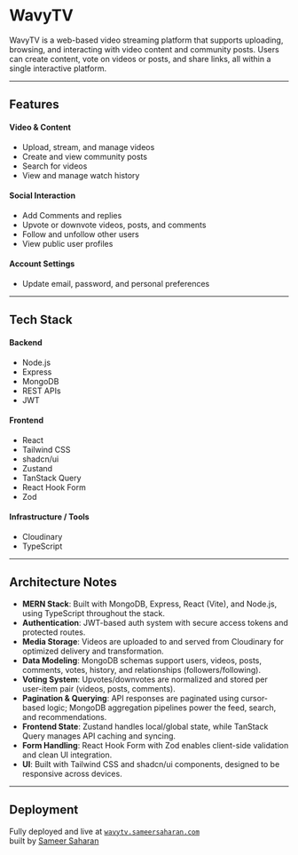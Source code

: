 # WavyTV

WavyTV is a web-based video streaming platform that supports uploading, browsing, and interacting with video content and community posts. Users can create content, vote on videos or posts, and share links, all within a single interactive platform.

---

## Features

#### Video & Content

- Upload, stream, and manage videos
- Create and view community posts
- Search for videos
- View and manage watch history

#### Social Interaction

- Add Comments and replies
- Upvote or downvote videos, posts, and comments
- Follow and unfollow other users
- View public user profiles

#### Account Settings

- Update email, password, and personal preferences

---

## Tech Stack

#### Backend

- Node.js
- Express
- MongoDB
- REST APIs
- JWT 

#### Frontend

- React
- Tailwind CSS
- shadcn/ui
- Zustand 
- TanStack Query
- React Hook Form
- Zod

#### Infrastructure / Tools

- Cloudinary
- TypeScript

---

## Architecture Notes

- **MERN Stack**: Built with MongoDB, Express, React (Vite), and Node.js, using TypeScript throughout the stack.
- **Authentication**: JWT-based auth system with secure access tokens and protected routes.
- **Media Storage**: Videos are uploaded to and served from Cloudinary for optimized delivery and transformation.
- **Data Modeling**: MongoDB schemas support users, videos, posts, comments, votes, history, and relationships (followers/following).
- **Voting System**: Upvotes/downvotes are normalized and stored per user-item pair (videos, posts, comments).
- **Pagination & Querying**: API responses are paginated using cursor-based logic; MongoDB aggregation pipelines power the feed, search, and recommendations.
- **Frontend State**: Zustand handles local/global state, while TanStack Query manages API caching and syncing.
- **Form Handling**: React Hook Form with Zod enables client-side validation and clean UI integration.
- **UI**: Built with Tailwind CSS and shadcn/ui components, designed to be responsive across devices.

---

## Deployment

Fully deployed and live at [`wavytv.sameersaharan.com`](https://wavytv.sameersaharan.com)  
built by [Sameer Saharan](https://sameersaharan.com)
